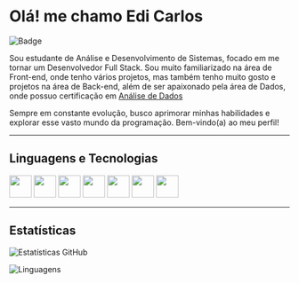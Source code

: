 # Olá! me chamo Edi Carlos

![Badge](https://img.shields.io/badge/Desenvolvedor-Fullstack)

Sou estudante de Análise e Desenvolvimento de Sistemas, focado em me tornar um Desenvolvedor Full Stack. Sou muito familiarizado na área de Front-end, onde tenho vários projetos, mas também tenho muito gosto e projetos na área de Back-end, além de ser apaixonado pela área de Dados, onde possuo certificação em [Análise de Dados](https://www.linkedin.com/in/ediicarlos/details/certifications)

Sempre em constante evolução, busco aprimorar minhas habilidades e explorar esse vasto mundo da programação. Bem-vindo(a) ao meu perfil!

---

## Linguagens e Tecnologias
<img src="https://cdn.jsdelivr.net/gh/devicons/devicon/icons/html5/html5-original.svg" width="40" height="40"/> <img src="https://cdn.jsdelivr.net/gh/devicons/devicon/icons/css3/css3-original.svg" width="40" height="40"/> <img src="https://cdn.jsdelivr.net/gh/devicons/devicon/icons/javascript/javascript-original.svg" width="40" height="40"/> <img src="https://cdn.jsdelivr.net/gh/devicons/devicon/icons/python/python-original.svg" width="40" height="40"/> <img src="https://cdn.jsdelivr.net/gh/devicons/devicon/icons/git/git-original.svg" width="40" height="40"/> <img src="https://cdn.jsdelivr.net/gh/devicons/devicon/icons/mysql/mysql-original.svg" width="40" height="40"/> <img src="https://cdn.jsdelivr.net/gh/devicons/devicon/icons/java/java-original.svg" width="40" height="40"/> 

---

## Estatísticas

<div align="righ">
  
![Estatísticas GitHub](https://github-readme-stats.vercel.app/api?username=ediicarllos&show_icons=true&theme=tokyonight&v=1) 

</div>
<div align="left">
  
![Linguagens](https://github-readme-stats.vercel.app/api/top-langs/?username=ediicarllos&layout=compact&theme=tokyonight&v=1)  

</div>
